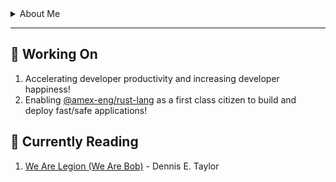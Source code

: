 <details closed>
  <summary> About Me </summary>
  <h5>Name:        DJ Carpenter </h5>
  <h5>Title:       Senior Engineer 1</h5>
  <h5>Department:  CTO - Developer Experience - Developer Platforms</h5>
  <h5>Email:       daniel.j.carpenter1@aexp.com</h5>
  <a href="https://aexp-architecture.slack.com/archives/DPA2KHV45">Slack:       @dj</a>
  <h5>City: Phoenix</h5>
</details>

---

## :hammer: Working On 
1. Accelerating developer productivity and increasing developer happiness!
1. Enabling [@amex-eng/rust-lang][0] as a first class citizen to build and deploy fast/safe applications!

## :book: Currently Reading 
1. [We Are Legion (We Are Bob)][1] - Dennis E. Taylor



[0]: https://github.aexp.com/orgs/amex-eng/teams/rust-lang
[1]: https://www.amazon.com/Are-Legion-Bob-Bobiverse-Book-ebook/dp/B01LWAESYQ
[2]: https://aexp-architecture.slack.com/archives/DPA2KHV45
